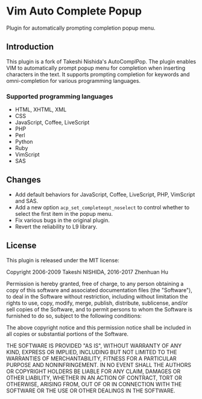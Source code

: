 # Vim Auto Complete Popup

Plugin for automatically prompting completion popup menu.

## Introduction

This plugin is a fork of Takeshi Nishida's AutoComplPop. The plugin enables
VIM to automatically prompt popup menu for completion when inserting
characters in the text. It supports prompting completion for keywords and
omni-completion for various programming languages.

### Supported programming languages

* HTML, XHTML, XML
* CSS
* JavaScript, Coffee, LiveScript
* PHP
* Perl
* Python
* Ruby
* VimScript
* SAS

## Changes

* Add default behaviors for JavaScript, Coffee, LiveScript, PHP, VimScript
  and SAS.
* Add a new option `acp_set_completeopt_noselect` to control whether to
  select the first item in the popup menu.
* Fix various bugs in the original plugin.
* Revert the reliability to L9 library.

## License

This plugin is released under the MIT license:

Copyright 2006-2009 Takeshi NISHIDA, 2016-2017 Zhenhuan Hu

Permission is hereby granted, free of charge, to any person obtaining a copy
of this software and associated documentation files (the "Software"), to deal
in the Software without restriction, including without limitation the rights
to use, copy, modify, merge, publish, distribute, sublicense, and/or sell
copies of the Software, and to permit persons to whom the Software is
furnished to do so, subject to the following conditions:

The above copyright notice and this permission notice shall be included in all
copies or substantial portions of the Software.

THE SOFTWARE IS PROVIDED "AS IS", WITHOUT WARRANTY OF ANY KIND, EXPRESS OR
IMPLIED, INCLUDING BUT NOT LIMITED TO THE WARRANTIES OF MERCHANTABILITY,
FITNESS FOR A PARTICULAR PURPOSE AND NONINFRINGEMENT. IN NO EVENT SHALL THE
AUTHORS OR COPYRIGHT HOLDERS BE LIABLE FOR ANY CLAIM, DAMAGES OR OTHER
LIABILITY, WHETHER IN AN ACTION OF CONTRACT, TORT OR OTHERWISE, ARISING FROM,
OUT OF OR IN CONNECTION WITH THE SOFTWARE OR THE USE OR OTHER DEALINGS IN THE
SOFTWARE.
